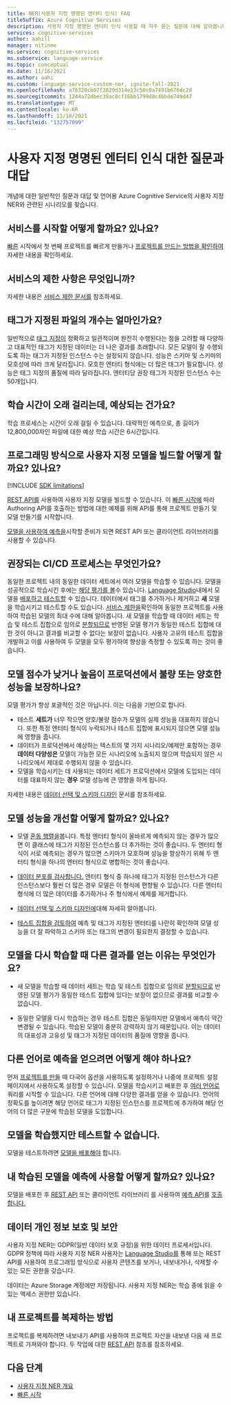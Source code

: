 ```yaml
---
title: NER(사용자 지정 명명된 엔터티 인식) FAQ
titleSuffix: Azure Cognitive Services
description: 사용자 지정 명명된 엔터티 인식 사용할 때 자주 묻는 질문에 대해 알아봅니다.
services: cognitive-services
author: aahill
manager: nitinme
ms.service: cognitive-services
ms.subservice: language-service
ms.topic: conceptual
ms.date: 11/16/2021
ms.author: aahi
ms.custom: language-service-custom-ner, ignite-fall-2021
ms.openlocfilehash: a76320cb07f2829d314e13c50c0a7491b676dc2d
ms.sourcegitcommit: 1244a72dbec39ac8cf16bb1799d8c46bde749d47
ms.translationtype: MT
ms.contentlocale: ko-KR
ms.lasthandoff: 11/18/2021
ms.locfileid: "132757099"
---
```

# <a name="frequently-asked-questions-for-custom-named-entity-recognition"></a>사용자 지정 명명된 엔터티 인식 대한 질문과 대답

개념에 대한 일반적인 질문과 대답 및 언어용 Azure Cognitive Service의 사용자 지정 NER와 관련된 시나리오를 찾습니다.

## <a name="how-do-i-get-started-with-the-service"></a>서비스를 시작할 어떻게 할까요? 있나요?

[빠른](./quickstart.md) 시작에서 첫 번째 프로젝트를 빠르게 만들거나 [프로젝트를 만드는 방법을 확인하여](how-to/create-project.md) 자세한 내용을 확인하세요.

## <a name="what-are-the-service-limits"></a>서비스의 제한 사항은 무엇입니까?

자세한 내용은 [서비스 제한 문서를](service-limits.md) 참조하세요.

## <a name="how-many-tagged-files-are-needed"></a>태그가 지정된 파일의 개수는 얼마인가요?

일반적으로 [태그 지정이](how-to/tag-data.md) 정확하고 일관적이며 완전히 수행된다는 점을 고려할 때 다양하고 대표적인 태그가 지정된 데이터는 더 나은 결과를 초래합니다. 모든 모델이 잘 수행되도록 하는 태그가 지정된 인스턴스 수는 설정되지 않습니다. 성능은 스키마 및 스키마의 모호성에 따라 크게 달라집니다. 모호한 엔터티 형식에는 더 많은 태그가 필요합니다. 성능은 태그 지정의 품질에 따라 달라집니다. 엔터티당 권장 태그가 지정된 인스턴스 수는 50개입니다.

## <a name="training-is-taking-a-long-time-is-this-expected"></a>학습 시간이 오래 걸리는데, 예상되는 건가요?

학습 프로세스는 시간이 오래 걸릴 수 있습니다. 대략적인 예측으로, 총 길이가 12,800,000자인 파일에 대한 예상 학습 시간은 6시간입니다.

## <a name="how-do-i-build-my-custom-model-programmatically"></a>프로그래밍 방식으로 사용자 지정 모델을 빌드할 어떻게 할까요? 있나요?

[!INCLUDE [SDK limitations](includes/sdk-limitations.md)]

[REST API를](https://aka.ms/ct-authoring-swagger) 사용하여 사용자 지정 모델을 빌드할 수 있습니다. 이 [빠른 시작에](quickstart.md?pivots=rest-api) 따라 Authoring API를 호출하는 방법에 대한 예제를 위해 API를 통해 프로젝트 만들기 및 모델 만들기를 시작합니다.

[모델을 사용하여 예측을](#how-do-i-use-my-trained-model-for-predictions)시작할 준비가 되면 REST API 또는 클라이언트 라이브러리를 사용할 수 있습니다.

## <a name="what-is-the-recommended-cicd-process"></a>권장되는 CI/CD 프로세스는 무엇인가요?

동일한 프로젝트 내의 동일한 데이터 세트에서 여러 모델을 학습할 수 있습니다. 모델을 성공적으로 학습시킨 후에는 [해당 평가를 볼](how-to/view-model-evaluation.md)수 있습니다. [Language Studio](https://aka.ms/languageStudio)내에서 모델을 [배포하고 테스트할](quickstart.md#deploy-your-model) 수 있습니다. 데이터에서 태그를 추가하거나 제거하고 **새** 모델을 학습시키고 테스트할 수도 있습니다. [서비스 제한을](service-limits.md)확인하여 동일한 프로젝트를 사용하여 학습된 모델의 최대 수에 대해 알아봅니다. 새 모델을 학습할 때 데이터 세트는 학습 및 테스트 집합으로 임의로 [분할되므로](how-to/train-model.md#data-split) 반영된 모델 평가가 동일한 테스트 집합에 대한 것이 아니고 결과를 비교할 수 없다는 보장이 없습니다. 사용자 고유의 테스트 집합을 개발하고 이를 사용하여 두 모델을 모두 평가하여 향상을 측정할 수 있도록 하는 것이 좋습니다.

## <a name="does-a-low-or-high-model-score-guarantee-bad-or-good-performance-in-production"></a>모델 점수가 낮거나 높음이 프로덕션에서 불량 또는 양호한 성능을 보장하나요?

모델 평가가 항상 포괄적인 것은 아닙니다. 이는 다음을 기반으로 합니다.
* 테스트 **세트가** 너무 작으면 양호/불량 점수가 모델의 실제 성능을 대표하지 않습니다. 또한 특정 엔터티 형식이 누락되거나 테스트 집합에 표시되지 않으면 모델 성능에 영향을 줍니다.
* 데이터가 프로덕션에서 예상하는 텍스트의 몇 가지 시나리오/예제만 포함하는 경우 **데이터 다양성은** 모델이 가능한 모든 시나리오에 노출되지 않으며 학습되지 않은 시나리오에서 제대로 수행되지 않을 수 있습니다.
* 모델을 학습시키는 데 사용되는 데이터 세트가 프로덕션에서 모델에 도입되는 데이터를 대표하지 않는 **경우** 모델 성능에 큰 영향을 하게 됩니다.

자세한 내용은 [데이터 선택 및 스키마 디자인](how-to/design-schema.md) 문서를 참조하세요.

## <a name="how-do-i-improve-model-performance"></a>모델 성능을 개선할 어떻게 할까요? 있나요?

* 모델 [혼동 행렬을](how-to/view-model-evaluation.md)봅니다. 특정 엔터티 형식이 올바르게 예측되지 않는 경우가 많으면 이 클래스에 태그가 지정된 인스턴스를 더 추가하는 것이 좋습니다. 두 엔터티 형식이 서로 예측되는 경우가 많으면 스키마가 모호하며 성능을 향상하기 위해 두 엔터티 형식을 하나의 엔터티 형식으로 병합하는 것이 좋습니다.

* [데이터 분포를 검사합니다.](how-to/improve-model.md#examine-data-distribution) 엔터티 형식 중 하나에 태그가 지정된 인스턴스가 다른 인스턴스보다 훨씬 더 많은 경우 모델은 이 형식에 편향될 수 있습니다. 다른 엔터티 형식에 더 많은 데이터를 추가하거나 주 형식에서 예제를 제거합니다.

* [데이터 선택 및 스키마 디자인에](how-to/design-schema.md)대해 자세히 알아봅니다.

* [테스트 집합을 검토하여](how-to/improve-model.md) 예측 및 태그가 지정된 엔터티를 나란히 확인하여 모델 성능을 더 잘 파악하고 스키마 또는 태그의 변경이 필요한지 결정할 수 있습니다.

## <a name="why-do-i-get-different-results-when-i-retrain-my-model"></a>모델을 다시 학습할 때 다른 결과를 얻는 이유는 무엇인가요?

* 새 모델을 학습할 때 데이터 세트는 학습 및 테스트 집합으로 임의로 [분할되므로](how-to/train-model.md#data-split) 반영된 모델 평가가 동일한 테스트 집합에 있다는 보장이 없으므로 결과를 비교할 수 없습니다.

* 동일한 모델을 다시 학습하는 경우 테스트 집합은 동일하지만 모델에서 예측이 약간 변경될 수 있습니다. 학습된 모델이 충분히 강력하지 않기 때문입니다. 이는 데이터의 대표성과 고유성 및 태그가 지정된 데이터의 품질에 영향을 줍니다.

## <a name="how-do-i-get-predictions-in-different-languages"></a>다른 언어로 예측을 얻으려면 어떻게 해야 하나요?

먼저 [프로젝트를 만들](how-to/create-project.md) 때 다국어 옵션을 사용하도록 설정하거나 나중에 프로젝트 설정 페이지에서 사용하도록 설정할 수 있습니다. 모델을 학습시키고 배포한 후 [여러 언어로](language-support.md#multiple-language-support)쿼리를 시작할 수 있습니다. 다른 언어에 대해 다양한 결과를 얻을 수 있습니다. 언어의 정확도를 높이려면 해당 언어로 태그가 지정된 인스턴스를 프로젝트에 추가하여 해당 언어의 더 많은 구문에 학습된 모델을 도입합니다.

## <a name="i-trained-my-model-but-i-cant-test-it"></a>모델을 학습했지만 테스트할 수 없습니다.

모델을 테스트하려면 [모델을 배포해야](quickstart.md#deploy-your-model) 합니다. 

## <a name="how-do-i-use-my-trained-model-for-predictions"></a>내 학습된 모델을 예측에 사용할 어떻게 할까요? 있나요?

모델을 배포한 후 [REST API](how-to/call-api.md?tabs=rest-api) 또는 클라이언트 라이브러리 를 사용하여 [예측 API](how-to/call-api.md)를 [호출합니다.](how-to/call-api.md?tabs=client)

## <a name="data-privacy-and-security"></a>데이터 개인 정보 보호 및 보안

사용자 지정 NER는 GDPR(일반 데이터 보호 규정)을 위한 데이터 프로세서입니다. GDPR 정책에 따라 사용자 지정 NER 사용자는 [Language Studio를](https://aka.ms/languageStudio) 통해 또는 REST API를 사용하여 프로그래밍 방식으로 사용자 콘텐츠를 보거나, 내보내거나, 삭제할 수 있는 모든 권한을 갖습니다. [](https://aka.ms/ct-authoring-swagger)

데이터는 Azure Storage 계정에만 저장됩니다. 사용자 지정 NER는 학습 중에 읽을 수 있는 액세스 권한만 있습니다.

## <a name="how-to-clone-my-project"></a>내 프로젝트를 복제하는 방법

프로젝트를 복제하려면 내보내기 API를 사용하여 프로젝트 자산을 내보낸 다음 새 프로젝트로 가져와야 합니다. 두 작업에 대한 [REST API](https://aka.ms/ct-authoring-swagger) 참조를 참조하세요.

## <a name="next-steps"></a>다음 단계

* [사용자 지정 NER 개요](overview.md)
* [빠른 시작](quickstart.md)

